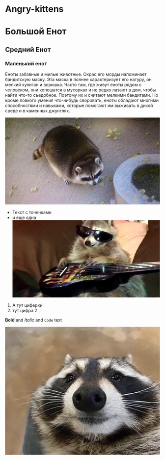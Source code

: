 # Angry-kittens
# Большой Енот 
## Средний Енот
### Маленький енот
 
Еноты забавные и милые животные. Окрас его морды напоминает бандитскую маску. Эта маска в полнее характеризует его натуру, он мелкий хулиган и воришка. Часто там, где живут еноты рядом с человеком, они копошатся в мусорках и не редко лазают в дом, чтобы найти что-то съедобное. Поэтому их и считают мелкими бандитами. Но кроме ловкого умения что-нибудь своровать, еноты обладают многими способностями и навыками, которые помогают им выживать в дикой среде и в каменных джунглях.
 
![Image](енот2.jpg)

- Текст с точечками
- и еще одна 
![Image](енот3.jpg)

1. А тут циферки 
2. тут цифра 2

**Bold** and _Italic_ and `Code` text

![Image](енот.jpg)
